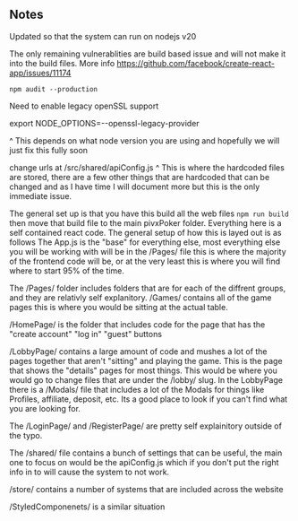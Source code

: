 ## Notes

Updated so that the system can run on nodejs v20

The only remaining vulnerablities are build based issue and will not make it into the build files. More info https://github.com/facebook/create-react-app/issues/11174

```
npm audit --production 
```

Need to enable legacy openSSL support

export NODE_OPTIONS=--openssl-legacy-provider

^ This depends on what node version you are using and hopefully we will just fix this fully soon

change urls at /src/shared/apiConfig.js
^ This is where the hardcoded files are stored, there are a few other things that are hardcoded that can be changed and as I have time I will document more
but this is the only immediate issue.

The general set up is that you have this build all the web files `npm run build` then move that build file to the main pivxPoker folder. Everything here is a self
contained react code. The general setup of how this is layed out is as follows
The App.js is the "base" for everything else, most everything else you will be working with will be in the /Pages/ file this is where the majority of the frontend code
will be, or at the very least this is where you will find where to start 95% of the time.

The /Pages/ folder includes folders that are for each of the diffrent groups, and they are relativly self explanitory. /Games/ contains all of the game pages this is where you would be sitting at the actual table.

/HomePage/ is the folder that includes code for the page that has the "create account" "log in" "guest" buttons

/LobbyPage/ contains a large amount of code and mushes a lot of the pages together that aren't "sitting" and playing the game. This is the page that shows the "details" pages for most things. This would be where you would go to change files that are under the /lobby/ slug. In the LobbyPage there is a /Modals/ file that includes a lot of the Modals for things like Profiles, affiliate, deposit, etc. Its a good place to look if you can't find what you are looking for.

The /LoginPage/ and /RegisterPage/ are pretty self explainitory outside of the typo.

The /shared/ file contains a bunch of settings that can be useful, the main one to focus on would be the apiConfig.js which if you don't put the right info in to will cause the system to not work.

/store/ contains a number of systems that are included across the website

/StyledComponenets/ is a similar situation
